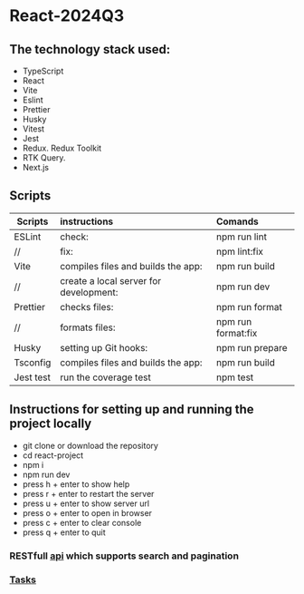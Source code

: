 # React-2024Q3
## The technology stack used:
   - TypeScript
   - React
   - Vite
   - Eslint
   - Prettier
   - Husky
   - Vitest
   - Jest
   - Redux. Redux Toolkit
   - RTK Query.
   - Next.js

## Scripts
 Scripts                  |   instructions                         | Comands
--------------------------|:---------------------------------------|:-----------------------------
ESLint                    | check:                                 | npm run lint 
//                        | fix:                                   | npm lint:fix
Vite                      | compiles files and builds the app:     | npm run build 
//                        | create a local server for development: | npm run dev 
Prettier                  | checks files:                          | npm run format
//                        | formats files:                         | npm run format:fix
Husky                     | setting up Git hooks:                  | npm run prepare
Tsconfig                  | compiles files and builds the app:     | npm run build 
Jest test                 | run the coverage test                  | npm  test 

## Instructions for setting up and running the project locally
- git clone or download the repository
- cd  react-project
- npm i   
- npm run dev
- press h + enter to show help
- press r + enter to restart the server
- press u + enter to show server url
- press o + enter to open in browser
- press c + enter to clear console
- press q + enter to quit

### RESTfull [api](https://editor.swagger.io/?url=https://stapi.co/api/v1/rest/common/download/stapi.yaml) which supports search and pagination
### [Tasks](https://github.com/rolling-scopes-school/tasks/tree/master/react/modules/tasks)
